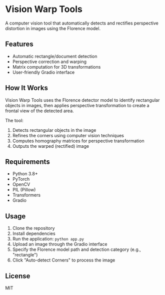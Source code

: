 # Vision Warp Tools

A computer vision tool that automatically detects and rectifies perspective distortion in images using the Florence model.

## Features

- Automatic rectangle/document detection
- Perspective correction and warping
- Matrix computation for 3D transformations
- User-friendly Gradio interface

## How It Works

Vision Warp Tools uses the Florence detector model to identify rectangular objects in images, then applies perspective transformation to create a frontal view of the detected area.

The tool:
1. Detects rectangular objects in the image
2. Refines the corners using computer vision techniques
3. Computes homography matrices for perspective transformation
4. Outputs the warped (rectified) image

## Requirements

- Python 3.8+
- PyTorch
- OpenCV
- PIL (Pillow)
- Transformers
- Gradio

## Usage

1. Clone the repository
2. Install dependencies
3. Run the application: `python app.py`
4. Upload an image through the Gradio interface
5. Specify the Florence model path and detection category (e.g., "rectangle")
6. Click "Auto-detect Corners" to process the image


## License

MIT